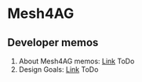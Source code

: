 # Mesh4AG

## Developer memos

1. About Mesh4AG memos: [Link]() ToDo
2. Design Goals: [Link]() ToDo
